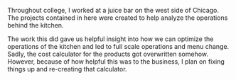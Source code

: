Throughout college, I worked at a juice bar on the west side of Chicago. The projects contained in here were created to help analyze the operations behind the kitchen.

The work this did gave us helpful insight into how we can optimize the operations of the kitchen and led to full scale operations and menu change. Sadly, the cost calculator for the products got overwritten somehow. 
However, because of how helpful this was to the business, I plan on fixing things up and re-creating that calculator.
